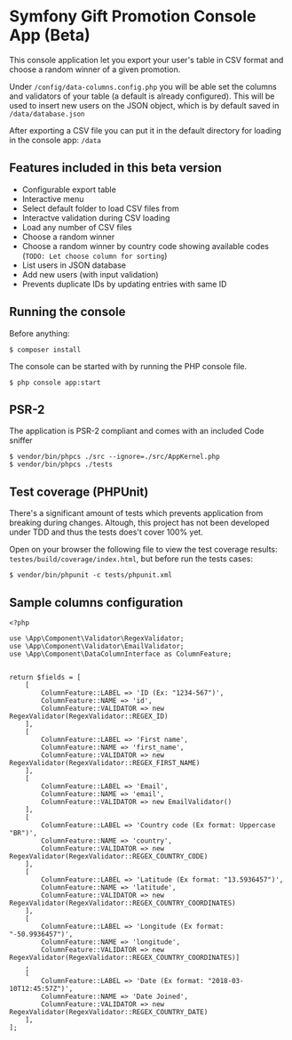 # Symfony Gift Promotion Console App (Beta)
This console application let you export your user's table in CSV format and choose a random winner of a given promotion.

Under `/config/data-columns.config.php` you will be able set the columns and validators of your table (a default is already configured).
This will be used to insert new users on the JSON object, which is by default saved in `/data/database.json`

After exporting a CSV file you can put it in the default directory for loading in the console app: `/data` 

## Features included in this beta version

- Configurable export table
- Interactive menu
- Select default folder to load CSV files from
- Interactve validation during CSV loading
- Load any number of CSV files
- Choose a random winner
- Choose a random winner by country code showing available codes (`TODO: Let choose column for sorting`)
- List users in JSON database
- Add new users (with input validation)
- Prevents duplicate IDs by updating entries with same ID

## Running the console
Before anything:

```
$ composer install
```

The console can be started with by running the PHP console file.

```
$ php console app:start
```

## PSR-2
The application is PSR-2 compliant and comes with an included Code sniffer
```
$ vendor/bin/phpcs ./src --ignore=./src/AppKernel.php
$ vendor/bin/phpcs ./tests
```

## Test coverage (PHPUnit)
There's a significant amount of tests which prevents application from breaking during changes. Altough, this project has not been developed under TDD and thus the tests does't cover 100% yet.


Open on your browser the following file to view the test coverage results: `testes/build/coverage/index.html`,
but before run the tests cases:
 
```
$ vendor/bin/phpunit -c tests/phpunit.xml
```

## Sample columns configuration

```
<?php
  
use \App\Component\Validator\RegexValidator;
use \App\Component\Validator\EmailValidator;
use \App\Component\DataColumnInterface as ColumnFeature;
  
  
return $fields = [
    [
        ColumnFeature::LABEL => 'ID (Ex: "1234-567")',
        ColumnFeature::NAME => 'id',
        ColumnFeature::VALIDATOR => new RegexValidator(RegexValidator::REGEX_ID)
    ],
    [
        ColumnFeature::LABEL => 'First name',
        ColumnFeature::NAME => 'first_name',
        ColumnFeature::VALIDATOR => new RegexValidator(RegexValidator::REGEX_FIRST_NAME)
    ],
    [
        ColumnFeature::LABEL => 'Email',
        ColumnFeature::NAME => 'email',
        ColumnFeature::VALIDATOR => new EmailValidator()
    ],
    [
        ColumnFeature::LABEL => 'Country code (Ex format: Uppercase "BR")',
        ColumnFeature::NAME => 'country',
        ColumnFeature::VALIDATOR => new RegexValidator(RegexValidator::REGEX_COUNTRY_CODE)
    ],
    [
        ColumnFeature::LABEL => 'Latitude (Ex format: "13.5936457")',
        ColumnFeature::NAME => 'latitude',
        ColumnFeature::VALIDATOR => new RegexValidator(RegexValidator::REGEX_COUNTRY_COORDINATES)
    ],
    [
        ColumnFeature::LABEL => 'Longitude (Ex format: "-50.9936457")',
        ColumnFeature::NAME => 'longitude',
        ColumnFeature::VALIDATOR => new RegexValidator(RegexValidator::REGEX_COUNTRY_COORDINATES)]
    ,
    [
        ColumnFeature::LABEL => 'Date (Ex format: "2018-03-10T12:45:57Z")',
        ColumnFeature::NAME => 'Date Joined',
        ColumnFeature::VALIDATOR => new RegexValidator(RegexValidator::REGEX_COUNTRY_DATE)
    ],
];
```
